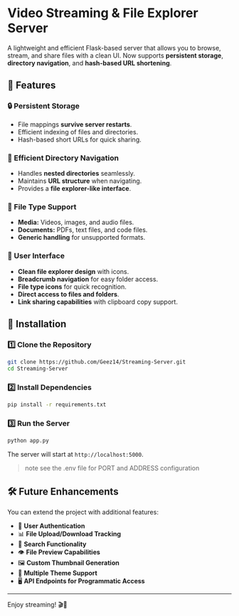 # Video Streaming & File Explorer Server

A lightweight and efficient Flask-based server that allows you to browse, stream, and share files with a clean UI. Now supports **persistent storage**, **directory navigation**, and **hash-based URL shortening**.

## 🚀 Features

### **🔒 Persistent Storage**
- File mappings **survive server restarts**.
- Efficient indexing of files and directories.
- Hash-based short URLs for quick sharing.

### **📂 Efficient Directory Navigation**
- Handles **nested directories** seamlessly.
- Maintains **URL structure** when navigating.
- Provides a **file explorer-like interface**.

### **📁 File Type Support**
- **Media:** Videos, images, and audio files.
- **Documents:** PDFs, text files, and code files.
- **Generic handling** for unsupported formats.

### **🎨 User Interface**
- **Clean file explorer design** with icons.
- **Breadcrumb navigation** for easy folder access.
- **File type icons** for quick recognition.
- **Direct access to files and folders**.
- **Link sharing capabilities** with clipboard copy support.

## 🔧 Installation

### **1️⃣ Clone the Repository**
```sh
git clone https://github.com/Geez14/Streaming-Server.git
cd Streaming-Server
```

### **2️⃣ Install Dependencies**
```sh
pip install -r requirements.txt
```

### **3️⃣ Run the Server**
```sh
python app.py
```
The server will start at `http://localhost:5000`.

>note see the .env file for PORT and ADDRESS configuration

## 🛠️ Future Enhancements
You can extend the project with additional features:
- 🔑 **User Authentication**
- 📊 **File Upload/Download Tracking**
- 🔎 **Search Functionality**
- 👁️ **File Preview Capabilities**
- 🖼️ **Custom Thumbnail Generation**
- 🎨 **Multiple Theme Support**
- 🖥️ **API Endpoints for Programmatic Access**

---

Enjoy streaming! 🎬📂

